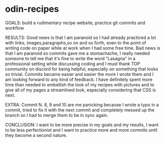 # odin-recipes

GOALS: build a rudimentary recipe website, practice git commits and workflow

RESULTS: Good news is that I am paranoid so I had already practiced a lot with links, images,paragraphs,so on and so forth, even to the point of writing code on paper while at work when I had some free time. Bad news is that I am paranoid so commits gave me a stomachache, I really needed someone to tell me that it's fine to write the word "Lasagna" in a professional setting while discussing coding and I must thank TOP community on discord for being helpful, especially on something that looks so trivial. Commits became easier and easier the more I wrote them and I am looking forward to any kind of feedback. I have definitely spent more time than needed to embellish the look of my recipes with pictures and to give all of my pages a streamlined look, especially considering that CSS is next.

EXTRA: Commit N. 8, 9 and 10 are me panicking because I wrote a typo in a commit, tried to fix it with the next commit and completely messed up the branch so I had to merge them to be in sync again.

CONCLUSION: I want to be more precise in my goals and my results, I want to be less perfectionist and I want to practice more and more commits until they become a second nature.